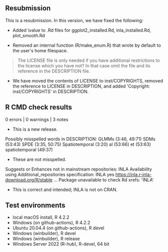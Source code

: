 ## Resubmission

This is a resubmission. In this version, we have fixed the following:

* Added \value to .Rd files for ggplot2_installed.Rd, inla_installed.Rd,
  plot_smooth.Rd
  
* Removed an internal function (R/make_enum.R) that wrote by default to 
  the user's home filespace.

> The LICENSE file is only needed if you have
> additional restrictions to the license which
> you have not? In that case omit the file and its
> reference in the DESCRIPTION file.

* We have moved the contents of LICENSE to inst/COPYRIGHTS, removed the
  reference to LICENSE in DESCRIPTION, and added 'Copyright: inst/COPYRIGHTS'
  in DESCRIPTION.

## R CMD check results

0 errors | 0 warnings | 3 notes

* This is a new release.

Possibly misspelled words in DESCRIPTION:
  GLMMs (3:46, 49:71)
  SDMs (53:43)
  SPDE (3:35, 50:75)
  Spatiotemporal (3:20)
  al (53:66)
  et (53:63)
  spatiotemporal (49:37)

* These are not misspelled.

Suggests or Enhances not in mainstream repositories:
  INLA
Availability using Additional_repositories specification:
  INLA   yes   https://inla.r-inla-download.org/R/stable
...
Package unavailable to check Rd xrefs: 'INLA'
  
* This is correct and intended; INLA is not on CRAN.

## Test environments

* local macOS install, R 4.2.2
* Windows (on github-actions), R 4.2.2
* Ubuntu 20.04.4 (on github-actions), R devel
* Windows (winbuilder), R devel
* Windows (winbuilder), R release
* Windows Server 2022 (R-hub), R-devel, 64 bit
